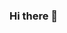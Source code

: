 ### Hi there 👋

<!--
**luisacicolini/luisacicolini** is a ✨ _special_ ✨ repository because its `README.md` (this file) appears on your GitHub profile.
23 yo Computer Science and Engineering Student


-->

